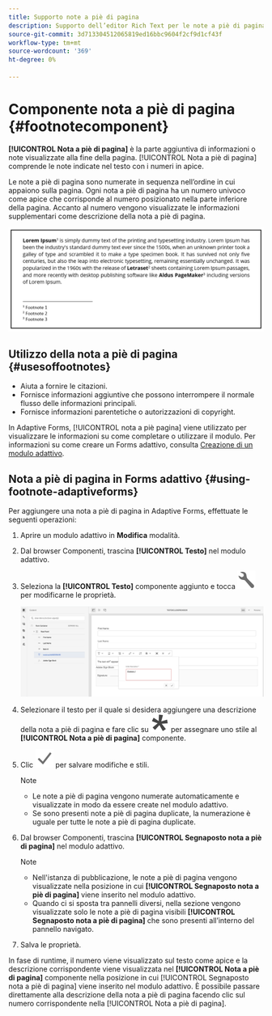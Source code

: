 ```yaml
---
title: Supporto note a piè di pagina
description: Supporto dell’editor Rich Text per le note a piè di pagina.
source-git-commit: 3d713304512065819ed16bbc9604f2cf9d1cf43f
workflow-type: tm+mt
source-wordcount: '369'
ht-degree: 0%

---
```


# Componente nota a piè di pagina {#footnotecomponent}

**[!UICONTROL Nota a piè di pagina]** è la parte aggiuntiva di informazioni o note visualizzate alla fine della pagina. [!UICONTROL Nota a piè di pagina] comprende le note indicate nel testo con i numeri in apice.

Le note a piè di pagina sono numerate in sequenza nell’ordine in cui appaiono sulla pagina. Ogni nota a piè di pagina ha un numero univoco come apice che corrisponde al numero posizionato nella parte inferiore della pagina. Accanto al numero vengono visualizzate le informazioni supplementari come descrizione della nota a piè di pagina.

![Descrizione nota a piè di pagina](/help/forms/assets/footnote_description.png)


## Utilizzo della nota a piè di pagina {#usesoffootnotes}

* Aiuta a fornire le citazioni.
* Fornisce informazioni aggiuntive che possono interrompere il normale flusso delle informazioni principali.
* Fornisce informazioni parentetiche o autorizzazioni di copyright.

In Adaptive Forms, [!UICONTROL nota a piè pagina] viene utilizzato per visualizzare le informazioni su come completare o utilizzare il modulo. Per informazioni su come creare un Forms adattivo, consulta [Creazione di un modulo adattivo](https://experienceleague.adobe.com/docs/experience-manager-cloud-service/content/forms/create-an-adaptive-form/create-an-adaptive-form-on-forms-cs/creating-adaptive-form.html).

## Nota a piè di pagina in Forms adattivo {#using-footnote-adaptiveforms}

Per aggiungere una nota a piè di pagina in Adaptive Forms, effettuate le seguenti operazioni:
1. Aprire un modulo adattivo in **Modifica** modalità.
1. Dal browser Componenti, trascina **[!UICONTROL Testo]** nel modulo adattivo.
1. Seleziona la **[!UICONTROL Testo]** componente aggiunto e tocca ![cmppr](assets/configure-icon.svg) per modificarne le proprietà.

   ![Nota a piè di pagina in Forms adattivo](/help/forms/assets/footnote_rte.png)

1. Selezionare il testo per il quale si desidera aggiungere una descrizione della nota a piè di pagina e fare clic su  ![stella](/help/forms/assets/asterisk.svg) per assegnare uno stile al **[!UICONTROL Nota a piè di pagina]** componente.

1. Clic ![spunta](/help/forms/assets/save_icon.svg) per salvare modifiche e stili.

   >[!NOTE]
   >
   >* Le note a piè di pagina vengono numerate automaticamente e visualizzate in modo da essere create nel modulo adattivo.
   >* Se sono presenti note a piè di pagina duplicate, la numerazione è uguale per tutte le note a piè di pagina duplicate.


1. Dal browser Componenti, trascina **[!UICONTROL Segnaposto nota a piè di pagina]** nel modulo adattivo.
   >[!NOTE]
   >
   >* Nell&#39;istanza di pubblicazione, le note a piè di pagina vengono visualizzate nella posizione in cui **[!UICONTROL Segnaposto nota a piè di pagina]** viene inserito nel modulo adattivo.
   >* Quando ci si sposta tra pannelli diversi, nella sezione vengono visualizzate solo le note a piè di pagina visibili **[!UICONTROL Segnaposto nota a piè di pagina]** che sono presenti all’interno del pannello navigato.


1. Salva le proprietà.

In fase di runtime, il numero viene visualizzato sul testo come apice e la descrizione corrispondente viene visualizzata nel **[!UICONTROL Nota a piè di pagina]** componente nella posizione in cui [!UICONTROL Segnaposto nota a piè di pagina] viene inserito nel modulo adattivo. È possibile passare direttamente alla descrizione della nota a piè di pagina facendo clic sul numero corrispondente nella [!UICONTROL Nota a piè di pagina].